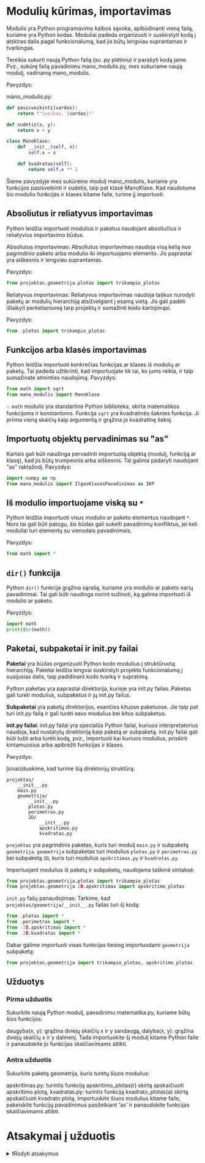 # Modulių kūrimas, importavimas

Modulis yra Python programavimo kalbos sąvoka, apibūdinanti vieną failą, kuriame yra Python kodas. Moduliai padeda organizuoti ir suskirstyti kodą į atskiras dalis pagal funkcionalumą, kad jis būtų lengviau suprantamas ir tvarkingas.

Tereikia sukurti naują Python failą (su .py plėtiniu) ir parašyti kodą jame. Pvz., sukūrę failą pavadinimu mano_modulis.py, mes sukuriame naują modulį, vadinamą mano_modulis.

Pavyzdys:

mano_modulis.py:

```Python
def pasisveikinti(vardas):
    return f"Sveikas, {vardas}!"

def sudetis(x, y):
    return x + y

class ManoKlase:
    def __init__(self, x):
        self.x = x

    def kvadratas(self):
        return self.x ** 2
```

Šiame pavyzdyje mes sukūrėme modulį mano_modulis, kuriame yra funkcijos pasisveikinti ir sudetis, taip pat klasė ManoKlase. Kad naudotume šio modulio funkcijas ir klases kitame faile, turime jį importuoti.

## Absoliutus ir reliatyvus importavimas

Python leidžia importuoti modulius ir paketus naudojant absoliučius ir reliatyvius importavimo būdus.

Absoliutus importavimas:
Absoliutus importavimas naudoja visą kelią nuo pagrindinio paketo arba modulio iki importuojamo elemento. Jis paprastai yra aiškesnis ir lengviau suprantamas.

Pavyzdys:

```Python
from projektas.geometrija.plotas import trikampio_plotas
```

Reliatyvus importavimas:
Reliatyvus importavimas naudoja taškus nurodyti paketų ar modulių hierarchiją atsižvelgiant į esamą vietą. Jis gali padėti išlaikyti perkeliamumą tarp projektų ir sumažinti kodo kartojimąsi.

Pavyzdys:

```Python
from .plotas import trikampio_plotas
```

## Funkcijos arba klasės importavimas

Python leidžia importuoti konkrečias funkcijas ar klases iš modulių ar paketų. Tai padeda užtikrinti, kad importuojate tik tai, ko jums reikia, ir taip sumažinate atminties naudojimą.
Pavyzdys:

```Python
from math import sqrt
from mano_modulis import ManoKlase
```

💡 `math` modulis yra standartinė Python biblioteka, skirta matematikos funkcijoms ir konstantoms. Funkcija `sqrt` yra kvadratinės šaknies funkcija. Ji priima vieną skaičių kaip argumentą ir grąžina jo kvadratinę šaknį.

## Importuotų objektų pervadinimas su "as"

Kartais gali būti naudinga pervadinti importuotą objektą (modulį, funkciją ar klasę), kad jis būtų trumpesnis arba aiškesnis. Tai galima padaryti naudojant "as" raktažodį.
Pavyzdys:

```Python
import numpy as np
from mano_modulis import IlgasKlasesPavadinimas as IKP
```

## Iš modulio importuojame viską su `*`

Python leidžia importuoti visus modulio ar paketo elementus naudojant `*`. Nors tai gali būti patogu, šis būdas gali sukelti pavadinimų konfliktus, jei keli moduliai turi elementų su vienodais pavadinimais.

Pavyzdys:

```Python
from math import *
```

## `dir()` funkcija

Python `dir()` funkcija grąžina sąrašą, kuriame yra modulio ar paketo narių pavadinimai. Tai gali būti naudinga norint sužinoti, ką galima importuoti iš modulio ar paketo.

Pavyzdys:

```Python
import math
print(dir(math))
```

## Paketai, subpaketai ir init.py failai

**Paketai** yra būdas organizuoti Python kodo modulius į struktūruotą hierarchiją. Paketai leidžia lengvai suskirstyti projekto funkcionalumą į susijusias dalis, taip padidinant kodo tvarką ir supratimą.

Python paketas yra paprastai direktorija, kurioje yra init.py failas. Paketas gali turėti modulius, subpaketus ir jų init.py failus.

**Subpaketai** yra paketų direktorijos, esančios kituose paketuose. Jie taip pat turi init.py failą ir gali turėti savo modulius bei kitus subpaketus.

**init.py failai**:
init.py failai yra specialūs Python failai, kuriuos interpretatorius naudoja, kad nustatytų direktoriją kaip paketą ar subpaketą. init.py failai gali būti tušti arba turėti kodą, pvz., importuoti kai kuriuos modulius, priskirti kintamuosius arba apibrėžti funkcijas ir klases.

Pavyzdys:

Įsivaizduokime, kad turime šią direktorijų struktūrą:

```text
projektas/
    __init__.py
    main.py
    geometrija/
        __init__.py
        plotas.py
        perimetras.py
        2D/
            __init__.py
            apskritimas.py
            kvadratas.py
```

`projektas` yra pagrindinis paketas, kuris turi modulį `main.py` ir subpaketą `geometrija`. `geometrija` subpaketas turi modulius `plotas.py` ir `perimetras.py` bei subpaketą `2D`, kuris turi modulius `apskritimas.py` ir `kvadratas.py`.

Importuojant modulius iš paketų ir subpaketų, naudojama taškinė sintaksė:

```Python
from projektas.geometrija.plotas import trikampio_plotas
from projektas.geometrija.2D.apskritimas import apskritimo_plotas
```

`init.py` failų panaudojimas:
Tarkime, kad `projektas/geometrija/__init__.py` failas turi šį kodą:

```Python
from .plotas import *
from .perimetras import *
from .2D.apskritimas import *
from .2D.kvadratas import *
```

Dabar galime importuoti visas funkcijas tiesiog importuodami `geometrija` subpaketą:

```Python
from projektas.geometrija import trikampio_plotas, apskritimo_plotas
```

## Užduotys

### Pirma užduotis

Sukurkite naują Python modulį, pavadinimu matematika.py, kuriame būtų šios funkcijos:

daugyba(x, y): grąžina dviejų skaičių x ir y sandaugą, dalyba(x, y): grąžina dviejų skaičių x ir y dalmenį. Tada importuokite šį modulį kitame Python faile ir panaudokite jo funkcijas skaičiavimams atlikti.

### Antra užduotis

Sukurkite paketą geometrija, kuris turėtų šiuos modulius:

apskritimas.py: turintis funkciją apskritimo_plotas(r) skirtą apskaičiuoti apskritimo plotą, kvadratas.py: turintis funkciją kvadrato_plotas(a) skirtą apskaičiuoti kvadrato plotą. Importuokite šiuos modulius kitame faile, pakeiskite funkcijų pavadinimus pasitelkiant 'as' ir panaudokite funkcijas skaičiavimams atlikti.

# Atsakymai į užduotis

<details><summary>❗Rodyti atsakymus</summary>
<br>
<details>
  <summary>Pirma užduotis</summary>
  <hr>
  
matematika.py

```Python
def daugyba(x, y):
    return x * y

def dalyba(x, y):
    if y != 0:
        return x / y
    else:
        return "Klaida: dalyba iš nulio negalima"
```

Kitas Python failas:

```Python
import matematika

print(matematika.daugyba(4, 5))
print(matematika.dalyba(10, 2))
```

</details>
<details>
  <summary>Antra užduotis</summary>
  <hr>

```Python
geometrija/
    __init__.py
    apskritimas.py
    kvadratas.py
```

apskritimas.py

```Python
def apskritimo_plotas(r):
    import math
    return math.pi * (r ** 2)
```

kvadratas.py

```Python
def kvadrato_plotas(a):
    return a * a
```

Kitas Python failas:

```Python
from geometrija.apskritimas import apskritimo_plotas as a_plotas
from geometrija.kvadratas import kvadrato_plotas as k_plotas

print(a_plotas(5))
print(k_plotas(4))
```

</details>
</details>